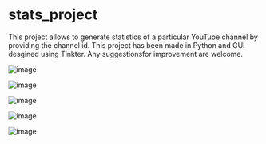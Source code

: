 # stats_project
This project allows to generate statistics of a particular YouTube channel by providing the channel id. This project has been made in Python and GUI desgined using Tinkter.
Any suggestionsfor improvement are welcome.




![image](https://user-images.githubusercontent.com/55712612/100544663-513a2d00-327d-11eb-9dc7-0307bb8be376.png)




![image](https://user-images.githubusercontent.com/55712612/100544679-60b97600-327d-11eb-9d9e-21f2b7546282.png)





![image](https://user-images.githubusercontent.com/55712612/100544685-67e08400-327d-11eb-87f2-30e16847e818.png)





![image](https://user-images.githubusercontent.com/55712612/100544692-6f079200-327d-11eb-8374-08f3f0702f91.png)




![image](https://user-images.githubusercontent.com/55712612/100544705-82b2f880-327d-11eb-90cd-d306c289438c.png)
